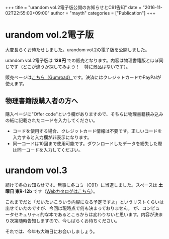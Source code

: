 +++
title = "urandom vol.2電子版公開のお知らせとC91告知"
date = "2016-11-02T22:55:00+09:00"
author = "mayth"
categories = ["Publication"]
+++

# urandom vol.2電子版

大変長らくお待たせしました。urandom vol.2の電子版を公開しました。

urandom vol.2電子版は **128円** での販売となります。内容は物理書籍版とほぼ同じです（どこが違うか探してみよう！　特に景品はないです）。

販売ページは[こちら（Gumroad）](https://gumroad.com/l/zjTOY)です。決済にはクレジットカードかPayPalが使えます。

## 物理書籍版購入者の方へ

購入ページに"Offer code"という欄がありますので、そちらに物理書籍挟み込みの紙に記載されたコードを入力してください。

* コードを使用する場合、クレジットカード情報は不要です。正しいコードを入力すると入力欄が非表示になります。
* 同一コードは10回まで使用可能です。ダウンロードしたデータを紛失した際は同一コードを入力してください。

# urandom vol.3

続けて冬のお知らせです。無事に冬コミ（C91）に当選しました。スペースは **土曜日 東R-12b** です（[Webカタログはこちら](https://webcatalog.circle.ms/Circle/13006119 )）。

これまでだと「だいたいこういう内容になる予定ですよ」というリストくらいは出せていたのですが、今回は現時点で何も決まっておりません。
が、コンピュータセキュリティ的な本であるところからは変わりないと思います。内容が決まり次第随時告知しますので、今しばらくお待ちください。

それでは、今年も大晦日にお会いしましょう。
